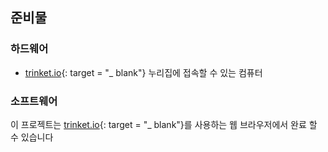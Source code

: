 ## 준비물

### 하드웨어

+ [trinket.io](https://trinket.io){: target = "_ blank"} 누리집에 접속할 수 있는 컴퓨터

### 소프트웨어

이 프로젝트는 [ trinket.io](https://trinket.io){: target = "_ blank"}를 사용하는 웹 브라우저에서 완료 할 수 있습니다